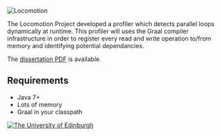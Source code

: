 ![Locomotion](http://chrisatk.in/assets/locomotion.png)

The Locomotion Project developed a profiler which detects parallel loops dynamically at runtime. This profiler will uses the Graal compiler infrastructure in order to register every read and write operation to/from memory and identifying potential dependancies.

The [dissertation PDF](http://chrisatk.in/pub/parallelism-detection.pdf) is available.

## Requirements

* Java 7+
* Lots of memory
* Graal in your classpath


[![The University of Edinburgh](http://chrisatk.in/assets/ed.png)](http://www.inf.ed.ac.uk)